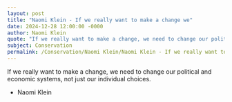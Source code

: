 ```yaml
---
layout: post
title: "Naomi Klein - If we really want to make a change we"
date: 2024-12-28 12:00:00 -0000
author: Naomi Klein
quote: "If we really want to make a change, we need to change our political and economic systems, not just our individual choices."
subject: Conservation
permalink: /Conservation/Naomi Klein/Naomi Klein - If we really want to make a change we
---
```


If we really want to make a change, we need to change our political and economic systems, not just our individual choices.

- Naomi Klein
